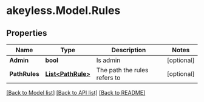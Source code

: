 # akeyless.Model.Rules
## Properties

Name | Type | Description | Notes
------------ | ------------- | ------------- | -------------
**Admin** | **bool** | Is admin | [optional] 
**PathRules** | [**List&lt;PathRule&gt;**](PathRule.md) | The path the rules refers to | [optional] 

[[Back to Model list]](../README.md#documentation-for-models) [[Back to API list]](../README.md#documentation-for-api-endpoints) [[Back to README]](../README.md)

